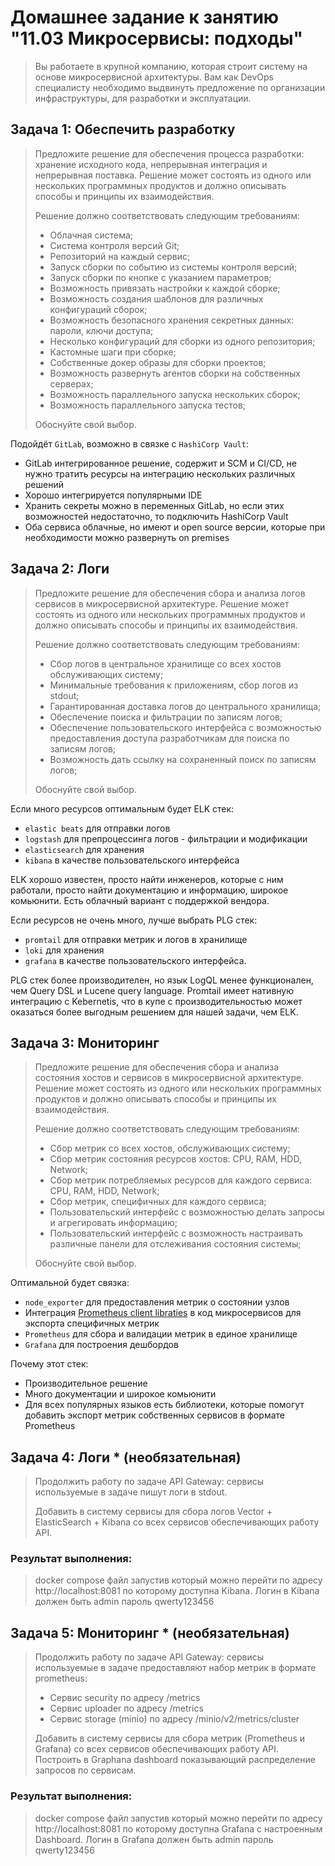 # Домашнее задание к занятию "11.03 Микросервисы: подходы"

> Вы работаете в крупной компанию, которая строит систему на основе микросервисной архитектуры.
> Вам как DevOps специалисту необходимо выдвинуть предложение по организации инфраструктуры, для разработки и эксплуатации.


## Задача 1: Обеспечить разработку

> Предложите решение для обеспечения процесса разработки: хранение исходного кода, непрерывная интеграция и непрерывная поставка. 
> Решение может состоять из одного или нескольких программных продуктов и должно описывать способы и принципы их взаимодействия.
> 
> Решение должно соответствовать следующим требованиям:
> - Облачная система;
> - Система контроля версий Git;
> - Репозиторий на каждый сервис;
> - Запуск сборки по событию из системы контроля версий;
> - Запуск сборки по кнопке с указанием параметров;
> - Возможность привязать настройки к каждой сборке;
> - Возможность создания шаблонов для различных конфигураций сборок;
> - Возможность безопасного хранения секретных данных: пароли, ключи доступа;
> - Несколько конфигураций для сборки из одного репозитория;
> - Кастомные шаги при сборке;
> - Собственные докер образы для сборки проектов;
> - Возможность развернуть агентов сборки на собственных серверах;
> - Возможность параллельного запуска нескольких сборок;
> - Возможность параллельного запуска тестов;
> 
> Обоснуйте свой выбор.

Подойдёт `GitLab`, возможно в связке с `HashiCorp Vault`:
- GitLab интегрированное решение, содержит и SCM и CI/CD, не нужно тратить ресурсы на интеграцию нескольких различных решений
- Хорошо интегрируется популярными IDE
- Хранить секреты можно в переменных GitLab, но если этих возможностей недостаточно, то подключить HashiCorp Vault
- Оба сервиса облачные, но имеют и open source версии, которые при необходимости можно развернуть on premises

## Задача 2: Логи

> Предложите решение для обеспечения сбора и анализа логов сервисов в микросервисной архитектуре.
> Решение может состоять из одного или нескольких программных продуктов и должно описывать способы и принципы их взаимодействия.
> 
> Решение должно соответствовать следующим требованиям:
> - Сбор логов в центральное хранилище со всех хостов обслуживающих систему;
> - Минимальные требования к приложениям, сбор логов из stdout;
> - Гарантированная доставка логов до центрального хранилища;
> - Обеспечение поиска и фильтрации по записям логов;
> - Обеспечение пользовательского интерфейса с возможностью предоставления доступа разработчикам для поиска по записям логов;
> - Возможность дать ссылку на сохраненный поиск по записям логов;
> 
> Обоснуйте свой выбор.

Если много ресурсов оптимальным будет ELK стек:
- `elastic beats` для отправки логов
- `logstash` для препроцессинга логов - фильтрации и модификации
- `elasticsearch` для хранения
- `kibana` в качестве пользовательского интерфейса

ELK хорошо известен, просто найти инженеров, которые с ним работали, просто найти документацию и информацию, широкое комьюнити. Есть облачный вариант с поддержкой вендора.

Если ресурсов не очень много, лучше выбрать PLG стек:
- `promtail` для отправки метрик и логов в хранилище
- `loki` для хранения
- `grafana` в качестве пользовательского интерфейса.

PLG стек более производителен, но язык LogQL менее функционален, чем Query DSL и Lucene query language. Promtail имеет нативную интеграцию с Kebernetis, что в купе с производительностью может оказаться более выгодным решением для нашей задачи, чем ELK.

## Задача 3: Мониторинг

> Предложите решение для обеспечения сбора и анализа состояния хостов и сервисов в микросервисной архитектуре.
> Решение может состоять из одного или нескольких программных продуктов и должно описывать способы и принципы их взаимодействия.
> 
> Решение должно соответствовать следующим требованиям:
> - Сбор метрик со всех хостов, обслуживающих систему;
> - Сбор метрик состояния ресурсов хостов: CPU, RAM, HDD, Network;
> - Сбор метрик потребляемых ресурсов для каждого сервиса: CPU, RAM, HDD, Network;
> - Сбор метрик, специфичных для каждого сервиса;
> - Пользовательский интерфейс с возможностью делать запросы и агрегировать информацию;
> - Пользовательский интерфейс с возможность настраивать различные панели для отслеживания состояния системы;
> 
> Обоснуйте свой выбор.

Оптимальной будет связка:
- `node_exporter` для предоставления метрик о состоянии узлов
- Интеграция [Prometheus client libraties](https://prometheus.io/docs/instrumenting/clientlibs/) в код микросервисов для экспорта специфичных метрик
- `Prometheus` для сбора и валидации метрик в единое хранилище
- `Grafana` для построения дешбордов

Почему этот стек:
- Производительное решение
- Много документации и широкое комьюнити
- Для всех популярных языков есть библиотеки, которые помогут добавить экспорт метрик собственных сервисов в формате Prometheus

## Задача 4: Логи * (необязательная)

> Продолжить работу по задаче API Gateway: сервисы используемые в задаче пишут логи в stdout. 
> 
> Добавить в систему сервисы для сбора логов Vector + ElasticSearch + Kibana со всех сервисов обеспечивающих работу API.

### Результат выполнения: 

> docker compose файл запустив который можно перейти по адресу http://localhost:8081 по которому доступна Kibana.
> Логин в Kibana должен быть admin пароль qwerty123456


## Задача 5: Мониторинг * (необязательная)

> Продолжить работу по задаче API Gateway: сервисы используемые в задаче предоставляют набор метрик в формате prometheus:
> 
> - Сервис security по адресу /metrics
> - Сервис uploader по адресу /metrics
> - Сервис storage (minio) по адресу /minio/v2/metrics/cluster
> 
> Добавить в систему сервисы для сбора метрик (Prometheus и Grafana) со всех сервисов обеспечивающих работу API.
> Построить в Graphana dashboard показывающий распределение запросов по сервисам.

### Результат выполнения: 

> docker compose файл запустив который можно перейти по адресу http://localhost:8081 по которому доступна Grafana с настроенным Dashboard.
> Логин в Grafana должен быть admin пароль qwerty123456

